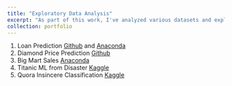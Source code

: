 ```yaml
---
title: "Exploratory Data Analysis"
excerpt: "As part of this work, I've analyzed various datasets and explored different types of use cases."
collection: portfolio
---
```


1. Loan Prediction [Github](https://github.com/santhosh790/loan-prediction) and [Anaconda](https://anaconda.org/santhosh790/loanpredictionanalvid/notebook)
2. Diamond Price Prediction [Github](https://github.com/santhosh790/diamond-price-prediction/)
3. Big Mart Sales [Anaconda](https://anaconda.org/santhosh790/bigmart-sales-av/notebook)
4. Titanic ML from Disaster [Kaggle](https://www.kaggle.com/santhoshram/first-notebook)
5. Quora Insincere Classification [Kaggle](https://www.kaggle.com/santhoshram/quora-insincere-classification)